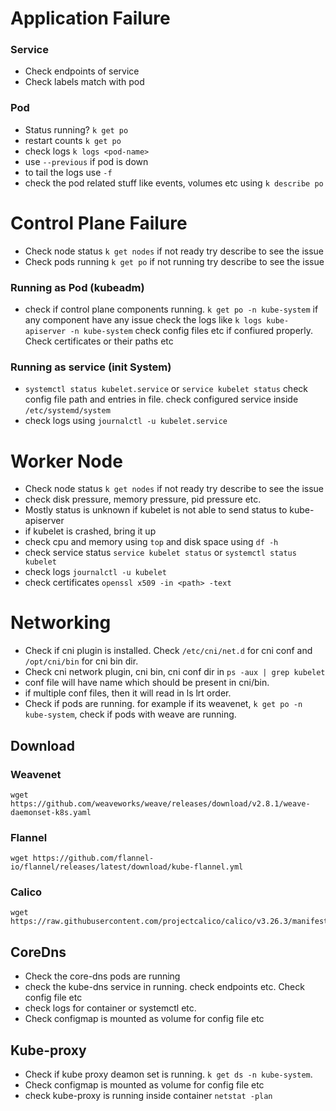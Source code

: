 # Application Failure

### Service
- Check endpoints of service
- Check labels match with pod

### Pod
- Status running? `k get po`
- restart counts  `k get po`
- check logs `k logs <pod-name>`
- use `--previous` if pod is down
- to tail the logs use `-f`
- check the pod related stuff like events, volumes etc using `k describe po`

# Control Plane Failure
- Check node status `k get nodes` if not ready try describe to see the issue
- Check pods running `k get po` if not running try describe to see the issue

### Running as Pod (kubeadm)
- check if control plane components running. `k get po -n kube-system`
  if any component have any issue check the logs like `k logs kube-apiserver -n kube-system`
  check config files etc if confiured properly. Check certificates or their paths etc

### Running as service (init System)
- `systemctl status kubelet.service` or `service kubelet status`
   check config file path and entries in file.
   check configured service inside `/etc/systemd/system`
- check logs using `journalctl -u kubelet.service`

# Worker Node
- Check node status `k get nodes` if not ready try describe to see the issue
- check disk pressure, memory pressure, pid pressure etc.
- Mostly status is unknown if kubelet is not able to send status to kube-apiserver
- if kubelet is crashed, bring it up
- check cpu and memory using `top` and disk space using `df -h`
- check service status `service kubelet status` or `systemctl status kubelet`
- check logs `journalctl -u kubelet`
- check certificates `openssl x509 -in <path> -text`

# Networking

- Check if cni plugin is installed. Check `/etc/cni/net.d` for cni conf and `/opt/cni/bin` for cni bin dir.
- Check cni network plugin, cni bin, cni conf dir in `ps -aux | grep kubelet`
- conf file will have name which should be present in cni/bin.
- if multiple conf files, then it will read in ls lrt order.
- Check if pods are running. for example if its weavenet, `k get po -n kube-system`, check if pods with weave are running.

## Download

### Weavenet
````
wget https://github.com/weaveworks/weave/releases/download/v2.8.1/weave-daemonset-k8s.yaml
````

### Flannel
````
wget https://github.com/flannel-io/flannel/releases/latest/download/kube-flannel.yml
````

### Calico
````
wget https://raw.githubusercontent.com/projectcalico/calico/v3.26.3/manifests/calico.yaml
````

## CoreDns
- Check the core-dns pods are running
- check the kube-dns service in running. check endpoints etc. Check config file etc
- check logs for container or systemctl etc.
- Check configmap is mounted as volume for config file etc

## Kube-proxy
- Check if kube proxy deamon set is running. `k get ds -n kube-system`.
- Check configmap is mounted as volume for config file etc
- check kube-proxy is running inside container `netstat -plan`

